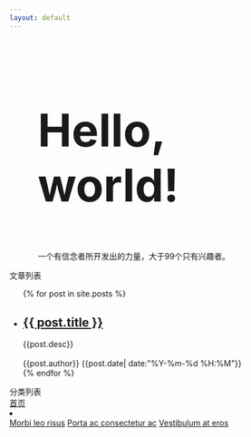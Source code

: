 ```yaml
---
layout: default
---
```

<div class="jumbotron" style="padding-left:50px;    position: relative;">
  <h1 style="float:left;font-size:80px;width:100%;text-align:left;">Hello, world!</h1>
  <p style="float:left">一个有信念者所开发出的力量，大于99个只有兴趣者。</p>
  <div style="clear:both"></div>
</div>
<div class="container">
	<div class="row">
		<div class="col-md-8">
			<div class="panel panel-default">
			  <div class="panel-heading"><span class="glyphicon glyphicon-zoom-in"></span> 文章列表</div>
			  <div class="panel-body">
			      <div data-am-widget="list_news" class="am-list-news am-list-news-default" >
				  <!--列表标题-->
						  <div class="am-list-news-bd">
							  <ul class="am-list">
							      {% for post in site.posts %}
								      <li class="am-g am-list-item-desced" style="text-align: left;">
								          <a href="{{ post.url }}" class="am-list-item-hd "><h2>{{ post.title }}</h2></a>
								          <div class="am-list-item-text" style="text-index:4em;">
								          	{{post.desc}}
								          </div>
								          <br>
								          <div style="font-size:14px;"><span class="glyphicon glyphicon-user"></span> {{post.author}} <span class="glyphicon glyphicon-time"></span> {{post.date| date:"%Y-%m-%d %H:%M"}} </div>
								      </li>
					                {% endfor %}
							  </ul>
						  </div>
				    </div>
			  </div>
			</div>
		</div>
		<div class="col-md-4">
		<div class="panel panel-default">
		  <div class="panel-heading"><span class="glyphicon glyphicon-download"></span> 分类列表</div>
		  <div class="panel-body">
		    <div class="list-group" style="text-align: left;">
			  <a href="#" class="list-group-item disabled">
			     首页
			  </a>
			  <li class="list-group-item">
			    <a href="##" class="am-icon-btn am-icon-github"></a> 
			    <a href="##" class="am-icon-btn  am-icon-qq"></a>
			    <a href="##" class="am-icon-btn am-icon-twitter"></a>
                <a href="##" class="am-icon-btn am-icon-facebook"></a>
			  </li>
			  <a href="#" class="list-group-item">Morbi leo risus</a>
			  <a href="#" class="list-group-item">Porta ac consectetur ac</a>
			  <a href="#" class="list-group-item">Vestibulum at eros</a>
			</div>
		  </div>
		</div>
		</div>
	</div>
</div>

